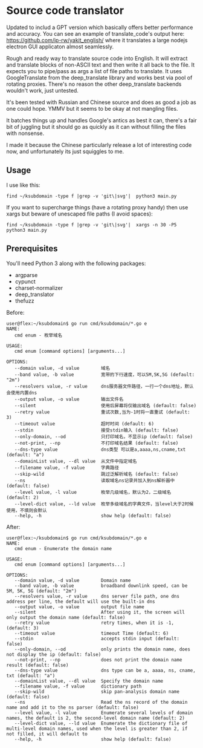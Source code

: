 Source code translator
======================
Updated to includ a GPT version which basically offers better performance and accuracy. You can see an example of 
translate_code's output here: https://github.com/ip-rw/yakit_english/ where it translates a large nodejs electron GUI 
applicaton almost seamlessly.

Rough and ready way to translate source code into English. It will extract and translate blocks of non-ASCII
text and then write it all back to the file. It expects you to pipe/pass as args a list of file paths to translate.
It uses GoogleTranslate from the deep_translate library and works best via pool of rotating proxies. There's no reason
the other deep_translate backends wouldn't work, just untested.

It's been tested with Russian and Chinese source and does as good a job as one could hope. YMMV but it seems to be okay
at not mangling files.

It batches things up and handles Google's antics as best it can, there's a fair bit of juggling but it should go as
quickly as it can without filling the files with nonsense.

I made it because the Chinese particularly release a lot of interesting code now, and unfortunately its just squiggles
to me.

Usage
-----
I use like this:

    find ~/ksubdomain -type f |grep -v 'git\|svg'|  python3 main.py

If you want to supercharge things (have a rotating proxy handy) then use xargs but beware of unescaped file paths (I
avoid spaces):

    find ~/ksubdomain -type f |grep -v 'git\|svg'|  xargs -n 30 -P5 python3 main.py 

Prerequisites
-------------
You'll need Python 3 along with the following packages:

- argparse
- cypunct
- charset-normalizer
- deep_translator
- thefuzz

Before:

    user@flex:~/ksubdomain$ go run cmd/ksubdomain/*.go e
    NAME:
       cmd enum - 枚举域名
    
    USAGE:
       cmd enum [command options] [arguments...]
    
    OPTIONS:
       --domain value, -d value        域名
       --band value, -b value          宽带的下行速度，可以5M,5K,5G (default: "2m")
       --resolvers value, -r value     dns服务器文件路径，一行一个dns地址，默认会使用内置dns
       --output value, -o value        输出文件名
       --silent                        使用后屏幕将仅输出域名 (default: false)
       --retry value                   重试次数,当为-1时将一直重试 (default: 3)
       --timeout value                 超时时间 (default: 6)
       --stdin                         接受stdin输入 (default: false)
       --only-domain, --od             只打印域名，不显示ip (default: false)
       --not-print, --np               不打印域名结果 (default: false)
       --dns-type value                dns类型 可以是a,aaaa,ns,cname,txt (default: "a")
       --domainList value, --dl value  从文件中指定域名
       --filename value, -f value      字典路径
       --skip-wild                     跳过泛解析域名 (default: false)
       --ns                            读取域名ns记录并加入到ns解析器中 (default: false)
       --level value, -l value         枚举几级域名，默认为2，二级域名 (default: 2)
       --level-dict value, --ld value  枚举多级域名的字典文件，当level大于2时候使用，不填则会默认
       --help, -h                      show help (default: false)

After:

    user@flex:~/ksubdomain$ go run cmd/ksubdomain/*.go e
    NAME:
       cmd enum - Enumerate the domain name
    
    USAGE:
       cmd enum [command options] [arguments...]
    
    OPTIONS:
       --domain value, -d value        Domain name
       --band value, -b value          broadband downlink speed, can be 5M, 5K, 5G (default: "2m")
       --resolvers value, -r value     dns server file path, one dns address per line, the default will use the built-in dns
       --output value, -o value        output file name
       --silent                        After using it, the screen will only output the domain name (default: false)
       --retry value                   retry times, when it is -1, (default: 3)
       --timeout value                 timeout Time (default: 6)
       --stdin                         accepts stdin input (default: false)
       --only-domain, --od             only prints the domain name, does not display the ip (default: false)
       --not-print, --np               does not print the domain name result (default: false)
       --dns-type value                dns type can be a, aaaa, ns, cname, txt (default: "a")
       --domainList value, --dl value  Specify the domain name
       --filename value, -f value      dictionary path
       --skip-wild                     skip pan-analysis domain name (default: false)
       --ns                            Read the ns record of the domain name and add it to the ns parser (default: false)
       --level value, -l value         Enumerate several levels of domain names, the default is 2, the second-level domain name (default: 2)
       --level-dict value, --ld value  Enumerate the dictionary file of multi-level domain names, used when the level is greater than 2, if not filled, it will default to
       --help, -h                      show help (default: false)
